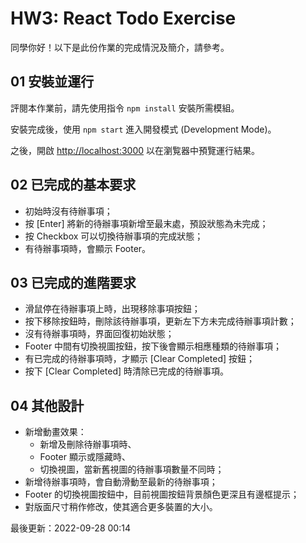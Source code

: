 # HW3: React Todo Exercise

同學你好！以下是此份作業的完成情況及簡介，請參考。

## 01 安裝並運行

評閱本作業前，請先使用指令 `npm install` 安裝所需模組。

安裝完成後，使用 `npm start` 進入開發模式 (Development Mode)。 

之後，開啟 [http://localhost:3000](http://localhost:3000) 以在瀏覧器中預覽運行結果。

## 02 已完成的基本要求
- 初始時沒有待辦事項；
- 按 [Enter] 將新的待辦事項新增至最末處，預設狀態為未完成；
- 按 Checkbox 可以切換待辦事項的完成狀態；
- 有待辦事項時，會顯示 Footer。

## 03 已完成的進階要求
- 滑鼠停在待辦事項上時，出現移除事項按鈕；
- 按下移除按鈕時，刪除該待辦事項，更新左下方未完成待辦事項計數；
- 沒有待辦事項時，界面回復初始狀態；
- Footer 中間有切換視圖按鈕，按下後會顯示相應種類的待辦事項；
- 有已完成的待辦事項時，才顯示 [Clear Completed] 按鈕；
- 按下 [Clear Completed] 時清除已完成的待辦事項。

## 04 其他設計
- 新增動畫效果：
  - 新增及刪除待辦事項時、
  - Footer 顯示或隱藏時、
  - 切換視圖，當新舊視圖的待辦事項數量不同時；
- 新增待辦事項時，會自動滑動至最新的待辦事項；
- Footer 的切換視圖按鈕中，目前視圖按鈕背景顏色更深且有邊框提示；
- 對版面尺寸稍作修改，使其適合更多裝置的大小。

最後更新：2022-09-28 00:14